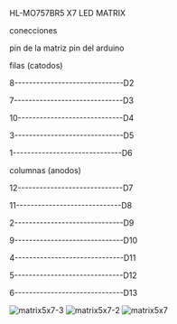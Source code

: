 
HL-MO757BR5 X7 LED MATRIX




conecciones

pin de la matriz                pin del arduino 

filas (catodos)


8------------------------------D2

7------------------------------D3

10-----------------------------D4

3------------------------------D5

1------------------------------D6


columnas (anodos)


12-----------------------------D7

11-----------------------------D8

2------------------------------D9

9------------------------------D10

4------------------------------D11

5------------------------------D12

6------------------------------D13







![matrix5x7-3](https://github.com/user-attachments/assets/0fed88bb-a675-4a81-a61c-66c9d7818488)
![matrix5x7-2](https://github.com/user-attachments/assets/31fef0dc-0b27-4167-af80-6fe448ad1dce)
![matrix5x7](https://github.com/user-attachments/assets/4df7b127-fa26-4d67-a12e-33cd36525e31)
